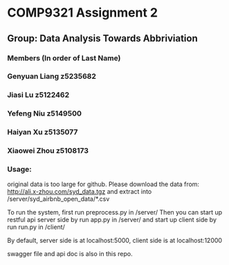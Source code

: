 # COMP9321 Assignment 2
## Group: Data Analysis Towards Abbriviation

### Members (In order of Last Name)
### Genyuan Liang z5235682
### Jiasi Lu z5122462
### Yefeng Niu z5149500
### Haiyan Xu z5135077
### Xiaowei Zhou z5108173

### Usage:
original data is too large for github.
Please download the data from:
http://ali.x-zhou.com/syd_data.tgz
and extract into /server/syd_airbnb_open_data/*.csv

To run the system, first run preprocess.py in /server/
Then you can start up restful api server side by run app.py in /server/
and start up client side by run run.py in /client/

By default, server side is at localhost:5000, client side is at localhost:12000

swagger file and api doc is also in this repo.
